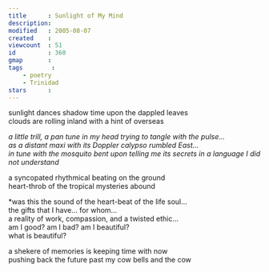 ```yaml
---
title      : Sunlight of My Mind
description:
modified   : 2005-08-07
created    :
viewcount  : 51
id         : 360
gmap       :
tags        :
    - poetry
    - Trinidad
stars      :
---
```



sunlight dances shadow time upon the dappled leaves  
clouds are rolling inland with a hint of overseas

*a little trill, a pan tune in my head trying to tangle with the pulse…  
as a distant maxi with its Doppler calypso rumbled East…  
in tune with the mosquito bent upon telling me its secrets in a language I did not understand*

a syncopated rhythmical beating on the ground  
heart-throb of the tropical mysteries abound

*was this the sound of the heart-beat of the life soul…  
the gifts that I have… for whom…  
a reality of work, compassion, and a twisted ethic…  
am I good? am I bad? am I beautiful?  
what is beautiful?

a shekere of memories is keeping time with now  
pushing back the future past my cow bells and the cow
